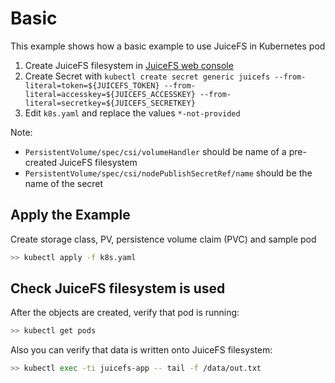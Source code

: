 # Basic

This example shows how a basic example to use JuiceFS in Kubernetes pod

1. Create JuiceFS filesystem in [JuiceFS web console](https://juicefs.com/console)
2. Create Secret with `kubectl create secret generic juicefs --from-literal=token=${JUICEFS_TOKEN} --from-literal=accesskey=${JUICEFS_ACCESSKEY} --from-literal=secretkey=${JUICEFS_SECRETKEY}`
3. Edit `k8s.yaml` and replace the values `*-not-provided`

Note:

* `PersistentVolume/spec/csi/volumeHandler` should be name of a pre-created JuiceFS filesystem
* `PersistentVolume/spec/csi/nodePublishSecretRef/name` should be the name of the secret

## Apply the Example

Create storage class, PV, persistence volume claim (PVC) and sample pod

```sh
>> kubectl apply -f k8s.yaml
```

## Check JuiceFS filesystem is used

After the objects are created, verify that pod is running:

```sh
>> kubectl get pods
```

Also you can verify that data is written onto JuiceFS filesystem:

```sh
>> kubectl exec -ti juicefs-app -- tail -f /data/out.txt
```
